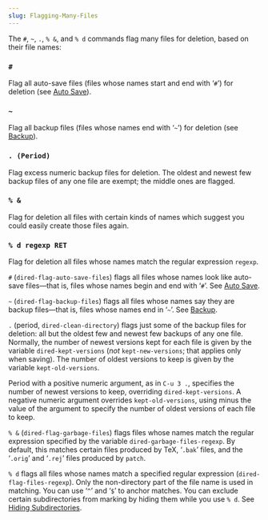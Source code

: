 ```yaml
---
slug: Flagging-Many-Files
---
```


The `#`, `~`, `.`, `% &`, and `% d` commands flag many files for deletion, based on their file names:

### `#`

Flag all auto-save files (files whose names start and end with ‘`#`’) for deletion (see [Auto Save](/docs/emacs/Auto-Save)).

### `~`

Flag all backup files (files whose names end with ‘`~`’) for deletion (see [Backup](/docs/emacs/Backup)).

### `. (Period)`

Flag excess numeric backup files for deletion. The oldest and newest few backup files of any one file are exempt; the middle ones are flagged.

### `% &`

Flag for deletion all files with certain kinds of names which suggest you could easily create those files again.

### `% d regexp RET`

Flag for deletion all files whose names match the regular expression `regexp`.

`#` (`dired-flag-auto-save-files`) flags all files whose names look like auto-save files—that is, files whose names begin and end with ‘`#`’. See [Auto Save](/docs/emacs/Auto-Save).

`~` (`dired-flag-backup-files`) flags all files whose names say they are backup files—that is, files whose names end in ‘`~`’. See [Backup](/docs/emacs/Backup).

`.` (period, `dired-clean-directory`) flags just some of the backup files for deletion: all but the oldest few and newest few backups of any one file. Normally, the number of newest versions kept for each file is given by the variable `dired-kept-versions` (*not* `kept-new-versions`; that applies only when saving). The number of oldest versions to keep is given by the variable `kept-old-versions`.

Period with a positive numeric argument, as in `C-u 3 .`, specifies the number of newest versions to keep, overriding `dired-kept-versions`. A negative numeric argument overrides `kept-old-versions`, using minus the value of the argument to specify the number of oldest versions of each file to keep.

`% &` (`dired-flag-garbage-files`) flags files whose names match the regular expression specified by the variable `dired-garbage-files-regexp`. By default, this matches certain files produced by TeX, ‘`.bak`’ files, and the ‘`.orig`’ and ‘`.rej`’ files produced by `patch`.

`% d` flags all files whose names match a specified regular expression (`dired-flag-files-regexp`). Only the non-directory part of the file name is used in matching. You can use ‘`^`’ and ‘`$`’ to anchor matches. You can exclude certain subdirectories from marking by hiding them while you use `% d`. See [Hiding Subdirectories](/docs/emacs/Hiding-Subdirectories).
